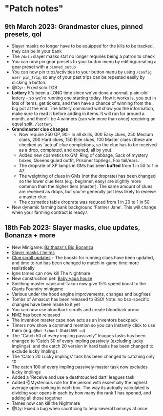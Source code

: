 # "Patch notes"

## 9th March 2023: Grandmaster clues, pinned presets, qol

* Slayer masks no longer have to be equipped for the kills to be tracked, they can be in your bank
* The `/data` slayer masks stat no longer requires being a patron to check
* You can now pin gear presets to your button menu by editing/creating a gear preset with a `pinned_setup`
* You can now pin trips/activities to your button menu by using `/config user pin_trip`, so any of your past trips can be repeated easily by clicking a button.
* @Cyr : Fixed solo TOB
* **Lottery** It's been a LONG time since we've done a normal, plain-old lottery - so we're running one starting today. How it works is, you put in lots of items, get tickets, and then have a chance of winning from the big pot at the end. The lottery command will show you the information, make sure to read it before adding in items. It will run for around a month, and there'll be 4 winners (can win more than once) receiving an equal split. `/lottery`
* **Grandmaster clue changes**
  * Now require 250 QP, 90+ in all skills, 300 Easy clues, 250 Medium clues, 200 Hard clues, 150 Elite clues, 100 Master clues (these are checked as 'actual' clue completions, so the clue has to be received as a drop, completed, and opened, all by you).
  * Added new cosmetics to GM: Ring of cabbage, Sack of mystery boxes, Queens guard outfit, Prisoner top/legs, Fox tail/ears.
  * The droprate of XP lamps in GMs has been **buffed** from 1 in 50 to 1 in 47.
  * The weighting of clues in GMs (not the droprate) has been changed so the lower clue tiers (e.g. beginner, easy) are slightly more common than the higher tiers (master). The same amount of clues are received as drops, but you're generally just less likely to receive a master clue.
  * The cosmetics table droprate was reduced from 1 in 20 to 1 in 50
* New dynamic farming bank background 'Farmer Jane'. This will change when your farming contract is ready.\


## 18th Feb 2023: Slayer masks, clue updates, Bonanza + more

* New Minigame: [Balthazar's Big Bonanza](minigames/balthazars-big-bonanza.md)
* [Slayer masks / helms](skills/slayer/slayer-masks-helms.md)
* [Clue scroll updates](https://wiki.oldschool.gg/miscellaneous/clue-scrolls/boosts) - The boosts for running clues have been updated, and time to run has been changed to match in-game time more realistically
* Igne tames can now kill The Nightmare
* New construction pet: [Baby yaga house](custom-items/pets.md#meme-pets-and-no-perk-pets)
* Smithing master cape and Takon now give 15% speed boost to the Giants Foundry minigame
* Various under the hood engine improvements, changes and bugfixes
* Tombs of Amascut has been released to BSO! Note: no bso-specific changes have been made to it yet
* You can now use bloodbark scrolls and create bloodbark armor
* NMZ has been released
* The Invention master cape now acts as an Inventors backpack
* Timers now show a command mention so you can instantly click to use them (e.g. `@Bot School Old#4059 cd`)
* The "Catch 50 of every impling passively" leagues tasks has been changed to 'Catch 30 of every impling passively (excluding lucky implings)' and the catch 20 version in hard tasks has been changed to exclude lucky implings
* The 'Catch 20 Lucky implings' task has been changed to catching only 10
* The catch 100 of every impling passively master task now excludes lucky implings
* Added a 'Receive and use a deathtouched dart' leagues task
* Added @Mysterious role for the person with essentially the highest average open ranking in each box. The way its actually calculated is dividing your opens in each by how many the rank 1 has opened, and adding all those together
* Tames now can kill the Nightmare
* @Cyr Fixed a bug when sacrificing to help several hammys at once

